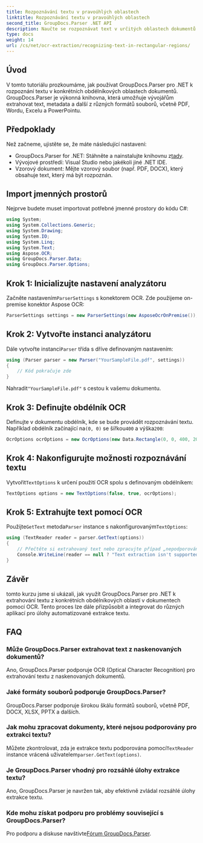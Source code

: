 ```yaml
---
title: Rozpoznávání textu v pravoúhlých oblastech
linktitle: Rozpoznávání textu v pravoúhlých oblastech
second_title: GroupDocs.Parser .NET API
description: Naučte se rozpoznávat text v určitých oblastech dokumentů pomocí GroupDocs.Parser for .NET s funkcemi OCR.
type: docs
weight: 14
url: /cs/net/ocr-extraction/recognizing-text-in-rectangular-regions/
---
```

## Úvod
V tomto tutoriálu prozkoumáme, jak používat GroupDocs.Parser pro .NET k rozpoznání textu v konkrétních obdélníkových oblastech dokumentů. GroupDocs.Parser je výkonná knihovna, která umožňuje vývojářům extrahovat text, metadata a další z různých formátů souborů, včetně PDF, Wordu, Excelu a PowerPointu.
## Předpoklady
Než začneme, ujistěte se, že máte následující nastavení:
-  GroupDocs.Parser for .NET: Stáhněte a nainstalujte knihovnu z[tady](https://releases.groupdocs.com/parser/net/).
- Vývojové prostředí: Visual Studio nebo jakékoli jiné .NET IDE.
- Vzorový dokument: Mějte vzorový soubor (např. PDF, DOCX), který obsahuje text, který má být rozpoznán.

## Import jmenných prostorů
Nejprve budete muset importovat potřebné jmenné prostory do kódu C#:
```csharp
using System;
using System.Collections.Generic;
using System.Drawing;
using System.IO;
using System.Linq;
using System.Text;
using Aspose.OCR;
using GroupDocs.Parser.Data;
using GroupDocs.Parser.Options;
```
## Krok 1: Inicializujte nastavení analyzátoru
 Začněte nastavením`ParserSettings` s konektorem OCR. Zde použijeme on-premise konektor Aspose OCR:
```csharp
ParserSettings settings = new ParserSettings(new AsposeOcrOnPremise());
```
## Krok 2: Vytvořte instanci analyzátoru
 Dále vytvořte instanci`Parser` třída s dříve definovaným nastavením:
```csharp
using (Parser parser = new Parser("YourSampleFile.pdf", settings))
{
    // Kód pokračuje zde
}
```
 Nahradit`"YourSampleFile.pdf"` s cestou k vašemu dokumentu.
## Krok 3: Definujte obdélník OCR
 Definujte v dokumentu obdélník, kde se bude provádět rozpoznávání textu. Například obdélník začínající na`(0, 0)` se šířkou`400` a výška`200`:
```csharp
OcrOptions ocrOptions = new OcrOptions(new Data.Rectangle(0, 0, 400, 200));
```
## Krok 4: Nakonfigurujte možnosti rozpoznávání textu
 Vytvořit`TextOptions` k určení použití OCR spolu s definovaným obdélníkem:
```csharp
TextOptions options = new TextOptions(false, true, ocrOptions);
```
## Krok 5: Extrahujte text pomocí OCR
 Použijte`GetText` metoda`Parser` instance s nakonfigurovaným`TextOptions`:
```csharp
using (TextReader reader = parser.GetText(options))
{
    // Přečtěte si extrahovaný text nebo zpracujte případ „nepodporováno“.
    Console.WriteLine(reader == null ? "Text extraction isn't supported" : reader.ReadToEnd());
}
```

## Závěr
tomto kurzu jsme si ukázali, jak využít GroupDocs.Parser pro .NET k extrahování textu z konkrétních obdélníkových oblastí v dokumentech pomocí OCR. Tento proces lze dále přizpůsobit a integrovat do různých aplikací pro úlohy automatizované extrakce textu.

## FAQ
### Může GroupDocs.Parser extrahovat text z naskenovaných dokumentů?
Ano, GroupDocs.Parser podporuje OCR (Optical Character Recognition) pro extrahování textu z naskenovaných dokumentů.
### Jaké formáty souborů podporuje GroupDocs.Parser?
GroupDocs.Parser podporuje širokou škálu formátů souborů, včetně PDF, DOCX, XLSX, PPTX a dalších.
### Jak mohu zpracovat dokumenty, které nejsou podporovány pro extrakci textu?
 Můžete zkontrolovat, zda je extrakce textu podporována pomocí`TextReader` instance vrácená uživatelem`parser.GetText(options)`.
### Je GroupDocs.Parser vhodný pro rozsáhlé úlohy extrakce textu?
Ano, GroupDocs.Parser je navržen tak, aby efektivně zvládal rozsáhlé úlohy extrakce textu.
### Kde mohu získat podporu pro problémy související s GroupDocs.Parser?
 Pro podporu a diskuse navštivte[Fórum GroupDocs.Parser](https://forum.groupdocs.com/c/parser/17).